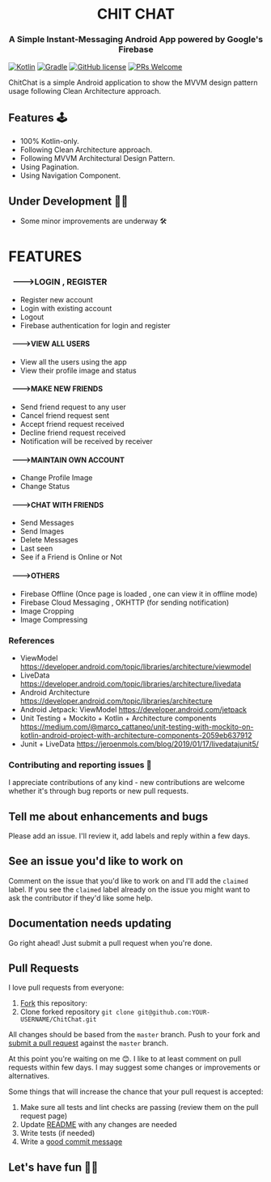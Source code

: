 # <h1 align = "center">CHIT CHAT</h1>

### <h3 align= "center">A Simple Instant-Messaging Android App powered by Google's Firebase</h1>

[![Kotlin](https://img.shields.io/badge/kotlin-1.4.21-blue.svg)](http://kotlinlang.org)
[![Gradle](https://img.shields.io/badge/gradle-6.7.1-%2366DCB8.svg)](https://developer.android.com/studio/releases/gradle-plugin)
[![GitHub license](https://img.shields.io/badge/license-Apache%20License%202.0-blue.svg?style=flat)](https://www.apache.org/licenses/LICENSE-2.0)
[![PRs Welcome](https://img.shields.io/badge/PRs-welcome-brightgreen.svg?style=flat-square)](https://github.com/GypsyTheDj/ChitChat/pulls)  

ChitChat is a simple Android application to show the MVVM design pattern usage following Clean Architecture approach.

## Features 🕹

- 100% Kotlin-only.
- Following Clean Architecture approach.
- Following MVVM Architectural Design Pattern.
- Using Pagination.
- Using Navigation Component.

## Under Development 🧰🚧

- Some minor improvements are underway 🛠

#

#

# FEATURES

### &nbsp;  --->LOGIN , REGISTER

* Register new account
* Login with existing account
* Logout
* Firebase authentication for login and register

#### &nbsp; --->VIEW ALL USERS

* View all the users using the app
* View their profile image and status

#### &nbsp; --->MAKE NEW FRIENDS

* Send friend request to any user
* Cancel friend request sent
* Accept friend request received
* Decline friend request received
* Notification will be received by receiver

#### &nbsp; --->MAINTAIN OWN ACCOUNT

* Change Profile Image
* Change Status

#### &nbsp; --->CHAT WITH FRIENDS

* Send Messages
* Send Images
* Delete Messages
* Last seen
* See if a Friend is Online or Not

#### &nbsp; --->OTHERS

* Firebase Offline (Once page is loaded , one can view it in offline mode)
* Firebase Cloud Messaging , OKHTTP (for sending notification)
* Image Cropping
* Image Compressing

### References

- ViewModel <https://developer.android.com/topic/libraries/architecture/viewmodel>
- LiveData <https://developer.android.com/topic/libraries/architecture/livedata>
- Android Architecture <https://developer.android.com/topic/libraries/architecture>
- Android Jetpack: ViewModel <https://developer.android.com/jetpack>
- Unit Testing + Mockito + Kotlin + Architecture components <https://medium.com/@marco_cattaneo/unit-testing-with-mockito-on-kotlin-android-project-with-architecture-components-2059eb637912>
- Junit + LiveData <https://jeroenmols.com/blog/2019/01/17/livedatajunit5/>

### Contributing and reporting issues 🤝

I appreciate contributions of any kind - new contributions
are welcome whether it's through bug reports or new pull requests.

## Tell me about enhancements and bugs

Please add an issue. I'll review it, add labels and reply within a few days.

## See an issue you'd like to work on

Comment on the issue that you'd like to work on and I'll add the
`claimed` label.  If you see the `claimed` label already on the issue you
might want to ask the contributor if they'd like some help.

## Documentation needs updating

Go right ahead! Just submit a pull request when you're done.

## Pull Requests

I love pull requests from everyone:

1. [Fork](https://help.github.com/en/enterprise/2.13/user/articles/fork-a-repo) this repository:
1. Clone forked repository `git clone git@github.com:YOUR-USERNAME/ChitChat.git`

All changes should be based from the `master` branch. Push to your fork and [submit a pull request](https://github.com/GypsyTheDj/ChitChat/pulls) against the `master` branch.

At this point you're waiting on me 😊. I like to at least comment on pull requests
within few days. I may suggest some changes or improvements or alternatives.

Some things that will increase the chance that your pull request is accepted:

1. Make sure all tests and lint checks are passing (review them on the pull request page)
1. Update [README](README.md) with any changes are needed
1. Write tests (if needed)
1. Write a [good commit message](https://chris.beams.io/posts/git-commit/)

## Let's have fun 🥳🥑
